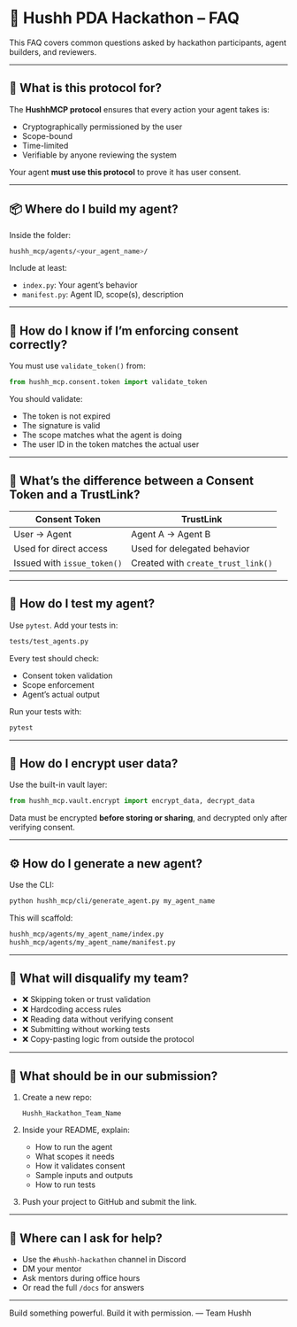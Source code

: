 # 🙋 Hushh PDA Hackathon – FAQ

This FAQ covers common questions asked by hackathon participants, agent builders, and reviewers.

---

## 🧠 What is this protocol for?

The **HushhMCP protocol** ensures that every action your agent takes is:

- Cryptographically permissioned by the user
- Scope-bound
- Time-limited
- Verifiable by anyone reviewing the system

Your agent **must use this protocol** to prove it has user consent.

---

## 📦 Where do I build my agent?

Inside the folder:  
```bash
hushh_mcp/agents/<your_agent_name>/
````

Include at least:

* `index.py`: Your agent’s behavior
* `manifest.py`: Agent ID, scope(s), description

---

## 🔐 How do I know if I’m enforcing consent correctly?

You must use `validate_token()` from:

```python
from hushh_mcp.consent.token import validate_token
```

You should validate:

* The token is not expired
* The signature is valid
* The scope matches what the agent is doing
* The user ID in the token matches the actual user

---

## 🔁 What’s the difference between a Consent Token and a TrustLink?

| Consent Token               | TrustLink                          |
| --------------------------- | ---------------------------------- |
| User → Agent                | Agent A → Agent B                  |
| Used for direct access      | Used for delegated behavior        |
| Issued with `issue_token()` | Created with `create_trust_link()` |

---

## 🧪 How do I test my agent?

Use `pytest`. Add your tests in:

```bash
tests/test_agents.py
```

Every test should check:

* Consent token validation
* Scope enforcement
* Agent’s actual output

Run your tests with:

```bash
pytest
```

---

## 🔐 How do I encrypt user data?

Use the built-in vault layer:

```python
from hushh_mcp.vault.encrypt import encrypt_data, decrypt_data
```

Data must be encrypted **before storing or sharing**, and decrypted only after verifying consent.

---

## ⚙️ How do I generate a new agent?

Use the CLI:

```bash
python hushh_mcp/cli/generate_agent.py my_agent_name
```

This will scaffold:

```bash
hushh_mcp/agents/my_agent_name/index.py
hushh_mcp/agents/my_agent_name/manifest.py
```

---

## 🛑 What will disqualify my team?

* ❌ Skipping token or trust validation
* ❌ Hardcoding access rules
* ❌ Reading data without verifying consent
* ❌ Submitting without working tests
* ❌ Copy-pasting logic from outside the protocol

---

## 🧾 What should be in our submission?

1. Create a new repo:

   ```
   Hushh_Hackathon_Team_Name
   ```

2. Inside your README, explain:

   * How to run the agent
   * What scopes it needs
   * How it validates consent
   * Sample inputs and outputs
   * How to run tests

3. Push your project to GitHub and submit the link.

---

## 💬 Where can I ask for help?

* Use the `#hushh-hackathon` channel in Discord
* DM your mentor
* Ask mentors during office hours
* Or read the full `/docs` for answers

---

Build something powerful. Build it with permission.
—
Team Hushh

```
